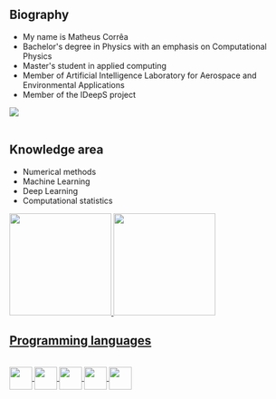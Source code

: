 ## Biography

<body>
<ul>
<li>My name is Matheus Corrêa </li>
<li>Bachelor's degree in Physics with an emphasis on Computational Physics </li>
<li>Master's student in applied computing </li>
<li> Member of Artificial Intelligence Laboratory for Aerospace and Environmental Applications </li>
<li> Member of the IDeepS project </li>
</ul>
</body>

<div class="contato">
  <a href="www.linkedin.com/in/matheus-corrêa-domingos-1080b6119"><img src="https://img.shields.io/badge/-LinkedIn-%230077B5?style=for-the-badge&logo=linkedin&logoColor=white" target="_blank" ></a>
</div><br>

 ## Knowledge area

* Numerical methods
* Machine Learning
* Deep Learning
* Computational statistics
  
<div class="github_status"style="display: inline_block">
  <a href="https://github.com/matheuscorrea7">
  <img height="180em" src="https://github-readme-stats.vercel.app/api?username=matheuscorrea7&show_icons=true&theme=tokyonight&include_all_commits=true&count_private=true"/>
  <img height="180em" src="https://github-readme-stats.vercel.app/api/top-langs/?username=matheuscorrea7&layout=compact&langs_count=7&theme=tokyonight"/>
 </div>
  
##

## Programming languages
<div class="stacks" style="display: inline_block"><br>         
  <img align="center" height="40px" width="40px" src="https://cdn.jsdelivr.net/gh/devicons/devicon/icons/python/python-original-wordmark.svg" />
  <img align="center" height="40px" width="40px" src="https://cdn.jsdelivr.net/gh/devicons/devicon@latest/icons/c/c-original.svg" />
  <img align="center" height="40px" width="40px" src="https://cdn.jsdelivr.net/gh/devicons/devicon@latest/icons/cplusplus/cplusplus-original.svg" />
  <img align="center" height="40px" width="40px" src="https://cdn.jsdelivr.net/gh/devicons/devicon@latest/icons/csharp/csharp-original.svg" />
  <img align="center" height="40px" width="40px" src="https://cdn.jsdelivr.net/gh/devicons/devicon@latest/icons/java/java-original.svg" />
          
          
          
  
  <!--<img align="center" height="40px" width="40px" src="https://cdn.jsdelivr.net/gh/devicons/devicon/icons/html5/html5-plain.svg" />          
  <img align="center" height="40px" width="40px" src="https://cdn.jsdelivr.net/gh/devicons/devicon/icons/css3/css3-plain.svg" />-->        
</div>
